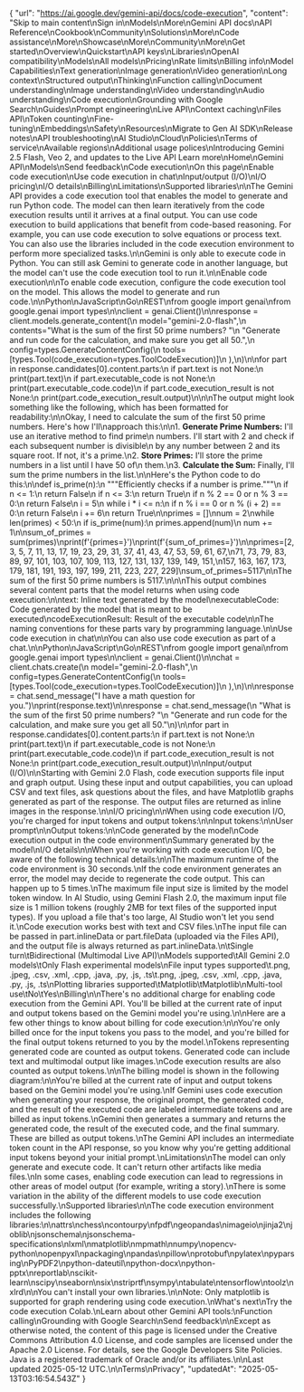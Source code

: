 {
  "url": "https://ai.google.dev/gemini-api/docs/code-execution",
  "content": "Skip to main content\nSign in\nModels\nMore\nGemini API docs\nAPI Reference\nCookbook\nCommunity\nSolutions\nMore\nCode assistance\nMore\nShowcase\nMore\nCommunity\nMore\nGet started\nOverview\nQuickstart\nAPI keys\nLibraries\nOpenAI compatibility\nModels\nAll models\nPricing\nRate limits\nBilling info\nModel Capabilities\nText generation\nImage generation\nVideo generation\nLong context\nStructured output\nThinking\nFunction calling\nDocument understanding\nImage understanding\nVideo understanding\nAudio understanding\nCode execution\nGrounding with Google Search\nGuides\nPrompt engineering\nLive API\nContext caching\nFiles API\nToken counting\nFine-tuning\nEmbeddings\nSafety\nResources\nMigrate to Gen AI SDK\nRelease notes\nAPI troubleshooting\nAI Studio\nCloud\nPolicies\nTerms of service\nAvailable regions\nAdditional usage polices\nIntroducing Gemini 2.5 Flash, Veo 2, and updates to the Live API Learn more\nHome\nGemini API\nModels\nSend feedback\nCode execution\nOn this page\nEnable code execution\nUse code execution in chat\nInput/output (I/O)\nI/O pricing\nI/O details\nBilling\nLimitations\nSupported libraries\n\nThe Gemini API provides a code execution tool that enables the model to generate and run Python code. The model can then learn iteratively from the code execution results until it arrives at a final output. You can use code execution to build applications that benefit from code-based reasoning. For example, you can use code execution to solve equations or process text. You can also use the libraries included in the code execution environment to perform more specialized tasks.\n\nGemini is only able to execute code in Python. You can still ask Gemini to generate code in another language, but the model can't use the code execution tool to run it.\n\nEnable code execution\n\nTo enable code execution, configure the code execution tool on the model. This allows the model to generate and run code.\n\nPython\nJavaScript\nGo\nREST\nfrom google import genai\nfrom google.genai import types\n\nclient = genai.Client()\n\nresponse = client.models.generate_content(\n    model=\"gemini-2.0-flash\",\n    contents=\"What is the sum of the first 50 prime numbers? \"\n    \"Generate and run code for the calculation, and make sure you get all 50.\",\n    config=types.GenerateContentConfig(\n        tools=[types.Tool(code_execution=types.ToolCodeExecution)]\n    ),\n)\n\nfor part in response.candidates[0].content.parts:\n    if part.text is not None:\n        print(part.text)\n    if part.executable_code is not None:\n        print(part.executable_code.code)\n    if part.code_execution_result is not None:\n        print(part.code_execution_result.output)\n\n\nThe output might look something like the following, which has been formatted for readability:\n\nOkay, I need to calculate the sum of the first 50 prime numbers. Here's how I'll\napproach this:\n\n1.  **Generate Prime Numbers:** I'll use an iterative method to find prime\n    numbers. I'll start with 2 and check if each subsequent number is divisible\n    by any number between 2 and its square root. If not, it's a prime.\n2.  **Store Primes:** I'll store the prime numbers in a list until I have 50 of\n    them.\n3.  **Calculate the Sum:**  Finally, I'll sum the prime numbers in the list.\n\nHere's the Python code to do this:\n\ndef is_prime(n):\n  \"\"\"Efficiently checks if a number is prime.\"\"\"\n  if n <= 1:\n    return False\n  if n <= 3:\n    return True\n  if n % 2 == 0 or n % 3 == 0:\n    return False\n  i = 5\n  while i * i <= n:\n    if n % i == 0 or n % (i + 2) == 0:\n      return False\n    i += 6\n  return True\n\nprimes = []\nnum = 2\nwhile len(primes) < 50:\n  if is_prime(num):\n    primes.append(num)\n  num += 1\n\nsum_of_primes = sum(primes)\nprint(f'{primes=}')\nprint(f'{sum_of_primes=}')\n\nprimes=[2, 3, 5, 7, 11, 13, 17, 19, 23, 29, 31, 37, 41, 43, 47, 53, 59, 61, 67,\n71, 73, 79, 83, 89, 97, 101, 103, 107, 109, 113, 127, 131, 137, 139, 149, 151,\n157, 163, 167, 173, 179, 181, 191, 193, 197, 199, 211, 223, 227, 229]\nsum_of_primes=5117\n\nThe sum of the first 50 prime numbers is 5117.\n\n\nThis output combines several content parts that the model returns when using code execution:\n\ntext: Inline text generated by the model\nexecutableCode: Code generated by the model that is meant to be executed\ncodeExecutionResult: Result of the executable code\n\nThe naming conventions for these parts vary by programming language.\n\nUse code execution in chat\n\nYou can also use code execution as part of a chat.\n\nPython\nJavaScript\nGo\nREST\nfrom google import genai\nfrom google.genai import types\n\nclient = genai.Client()\n\nchat = client.chats.create(\n    model=\"gemini-2.0-flash\",\n    config=types.GenerateContentConfig(\n        tools=[types.Tool(code_execution=types.ToolCodeExecution)]\n    ),\n)\n\nresponse = chat.send_message(\"I have a math question for you.\")\nprint(response.text)\n\nresponse = chat.send_message(\n    \"What is the sum of the first 50 prime numbers? \"\n    \"Generate and run code for the calculation, and make sure you get all 50.\"\n)\n\nfor part in response.candidates[0].content.parts:\n    if part.text is not None:\n        print(part.text)\n    if part.executable_code is not None:\n        print(part.executable_code.code)\n    if part.code_execution_result is not None:\n        print(part.code_execution_result.output)\n\nInput/output (I/O)\n\nStarting with Gemini 2.0 Flash, code execution supports file input and graph output. Using these input and output capabilities, you can upload CSV and text files, ask questions about the files, and have Matplotlib graphs generated as part of the response. The output files are returned as inline images in the response.\n\nI/O pricing\n\nWhen using code execution I/O, you're charged for input tokens and output tokens:\n\nInput tokens:\n\nUser prompt\n\nOutput tokens:\n\nCode generated by the model\nCode execution output in the code environment\nSummary generated by the model\nI/O details\n\nWhen you're working with code execution I/O, be aware of the following technical details:\n\nThe maximum runtime of the code environment is 30 seconds.\nIf the code environment generates an error, the model may decide to regenerate the code output. This can happen up to 5 times.\nThe maximum file input size is limited by the model token window. In AI Studio, using Gemini Flash 2.0, the maximum input file size is 1 million tokens (roughly 2MB for text files of the supported input types). If you upload a file that's too large, AI Studio won't let you send it.\nCode execution works best with text and CSV files.\nThe input file can be passed in part.inlineData or part.fileData (uploaded via the Files API), and the output file is always returned as part.inlineData.\n\tSingle turn\tBidirectional (Multimodal Live API)\nModels supported\tAll Gemini 2.0 models\tOnly Flash experimental models\nFile input types supported\t.png, .jpeg, .csv, .xml, .cpp, .java, .py, .js, .ts\t.png, .jpeg, .csv, .xml, .cpp, .java, .py, .js, .ts\nPlotting libraries supported\tMatplotlib\tMatplotlib\nMulti-tool use\tNo\tYes\nBilling\n\nThere's no additional charge for enabling code execution from the Gemini API. You'll be billed at the current rate of input and output tokens based on the Gemini model you're using.\n\nHere are a few other things to know about billing for code execution:\n\nYou're only billed once for the input tokens you pass to the model, and you're billed for the final output tokens returned to you by the model.\nTokens representing generated code are counted as output tokens. Generated code can include text and multimodal output like images.\nCode execution results are also counted as output tokens.\n\nThe billing model is shown in the following diagram:\n\nYou're billed at the current rate of input and output tokens based on the Gemini model you're using.\nIf Gemini uses code execution when generating your response, the original prompt, the generated code, and the result of the executed code are labeled intermediate tokens and are billed as input tokens.\nGemini then generates a summary and returns the generated code, the result of the executed code, and the final summary. These are billed as output tokens.\nThe Gemini API includes an intermediate token count in the API response, so you know why you're getting additional input tokens beyond your initial prompt.\nLimitations\nThe model can only generate and execute code. It can't return other artifacts like media files.\nIn some cases, enabling code execution can lead to regressions in other areas of model output (for example, writing a story).\nThere is some variation in the ability of the different models to use code execution successfully.\nSupported libraries\n\nThe code execution environment includes the following libraries:\n\nattrs\nchess\ncontourpy\nfpdf\ngeopandas\nimageio\njinja2\njoblib\njsonschema\njsonschema-specifications\nlxml\nmatplotlib\nmpmath\nnumpy\nopencv-python\nopenpyxl\npackaging\npandas\npillow\nprotobuf\npylatex\npyparsing\nPyPDF2\npython-dateutil\npython-docx\npython-pptx\nreportlab\nscikit-learn\nscipy\nseaborn\nsix\nstriprtf\nsympy\ntabulate\ntensorflow\ntoolz\nxlrd\n\nYou can't install your own libraries.\n\nNote: Only matplotlib is supported for graph rendering using code execution.\nWhat's next\nTry the code execution Colab.\nLearn about other Gemini API tools:\nFunction calling\nGrounding with Google Search\nSend feedback\n\nExcept as otherwise noted, the content of this page is licensed under the Creative Commons Attribution 4.0 License, and code samples are licensed under the Apache 2.0 License. For details, see the Google Developers Site Policies. Java is a registered trademark of Oracle and/or its affiliates.\n\nLast updated 2025-05-12 UTC.\n\nTerms\nPrivacy",
  "updatedAt": "2025-05-13T03:16:54.543Z"
}